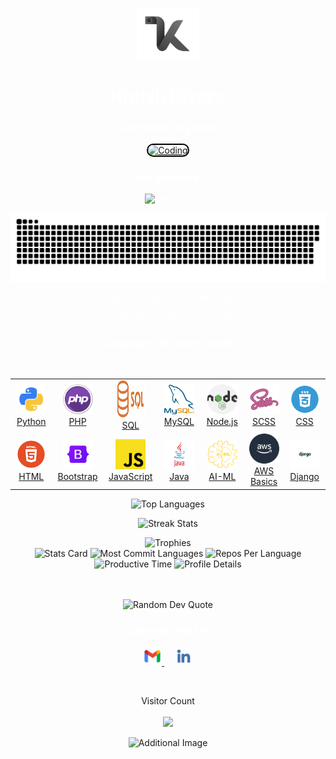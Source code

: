 <p align="center">
    <a href="https://github.com/khushdiyora" target="_blank">
        <img alt="logo" width="100" height="auto" src="assets/khush.png" />
    </a>
</p>
<h1 align="center" style="color: white;">Khush Diyora</h1>
<h3 align="center" style="color: white;">Computer Engineer</h3>

<p align="center">
    <a href="#" target="_blank">
        <img alt="Coding" width="300" height="auto" src="assets/khush.gif" style="border-radius: 15px; border: 2px solid #000;" />
    </a>
</p>

<h3 align="center" style="color: white;">My Interests</h3>
<p align="center" style="color: white;">
    <img src="https://readme-typing-svg.demolab.com/?lines=Artificial%20Intelligence;Machine%20Learning;Deep%20Learning;FrontEnd%20Development;Data%20Science;Computer%20Vision&font=Fira%20Code&center=true&width=380&height=50&duration=1000&pause=1000&color=#6A5ACD" alt="Interests">
</p>

<p align="center" style="color: white;">
  <a href="https://github.com/khushdiyora">
    <img src="assets/contributions.svg" />
  </a>
</p>

<p align="center" style="color: white;">Currently working on - Private Projects</p>
<p align="center" style="color: white;">Currently learning - Artificial Intelligence and Machine Learning</p>

<h3 align="center" style="color: white;">Languages in which I work</h3>
<br>
<div align="center">
   <table>
  <tr>
    <td align="center" width="96">
      <a href="https://github.com/khushdiyora" target="_blank">
        <img src="assets/python.png" width="48" height="48" alt="Python" />
        <br>Python
      </a>
    </td>
    <td align="center" width="96">
      <a href="https://github.com/khushdiyora" target="_blank">
        <img src="assets/php-icon-2048x2048-zjxns1zh.png" width="48" height="48" alt="PHP" />
        <br>PHP
      </a>
    </td>
    <td align="center" width="96">
      <a href="https://github.com/khushdiyora" target="_blank">
        <img src="assets/Sql_data_base_with_logo.png" width="48" height="60" alt="PL/SQL" />
        <br>SQL
      </a>
    </td>
    <td align="center" width="96">
      <a href="https://github.com/khushdiyora" target="_blank">
        <img src="assets/mysql.png" width="48" height="48" alt="MySQL" />
        <br>MySQL
      </a>
    </td>
    <td align="center" width="96">
      <a href="https://github.com/khushdiyora" target="_blank">
        <img src="assets/node-js.png" width="48" height="48" alt="Node.js" />
        <br>Node.js
      </a>
    </td>
    <td align="center" width="96">
      <a href="https://github.com/khushdiyora" target="_blank">
        <img src="assets/scss.png" width="48" height="48" alt="SCSS" />
        <br>SCSS
      </a>
    </td>
    <td align="center" width="96">
      <a href="https://github.com/khushdiyora" target="_blank">
        <img src="assets/csss.png" width="48" height="48" alt="CSS" />
        <br>CSS
      </a>
    </td>
  </tr>
  <tr>
    <td align="center" width="96">
      <a href="https://github.com/khushdiyora" target="_blank">
        <img src="assets/html5.png" width="48" height="48" alt="HTML" />
        <br>HTML
      </a>
    </td>
    <td align="center" width="96">
      <a href="https://github.com/khushdiyora" target="_blank">
        <img src="assets/bootstrap.png" width="48" height="48" alt="Bootstrap" />
        <br>Bootstrap
      </a>
    </td>
    <td align="center" width="96">
      <a href="https://github.com/khushdiyora" target="_blank">
        <img src="assets/javascript.png" width="48" height="48" alt="JavaScript" />
        <br>JavaScript
      </a>
    </td>
    <td align="center" width="96">
      <a href="https://github.com/khushdiyora" target="_blank">
        <img src="assets/javaa.png" width="48" height="48" alt="Java" />
        <br>Java
      </a>
    </td>
    <td align="center" width="96">
      <a href="https://github.com/khushdiyora" target="_blank">
        <img src="assets/AI-ML.png" width="48" height="48" alt="AI-ML" />
        <br>AI-ML
      </a>
    </td>
    <td align="center" width="96">
      <a href="https://github.com/khushdiyora" target="_blank">
        <img src="assets/aws.png" width="48" height="48" alt="AWS" />
        <br>AWS Basics
      </a>
    </td>
    <td align="center" width="96">
      <a href="https://github.com/khushdiyora" target="_blank">
        <img src="assets/django.png" width="48" height="48" alt="DJango" />
        <br>Django
      </a>
    </td>
  </tr>
</table>
</div>


<p align="center">
    <img src="https://github-readme-stats.vercel.app/api/top-langs?username=khushdiyora&hide_border=true&no-bg=true&no-frame=true&layout=compact&theme=transparent&hide=html,css,pug" alt="Top Languages" />
</p>
<p align="center">
    <img src="https://github-readme-streak-stats.herokuapp.com/?user=khushdiyora&hide_border=true&theme=transparent" alt="Streak Stats" />
</p>

<div align="center">
    <img src="https://github-profile-trophy.vercel.app/?username=khushdiyora&no-bg=true&no-frame=true&title=-Reviews,-PullRequest&row=2&column=3" alt="Trophies" />
</div>

<div align="center">
    <img src="https://github-profile-summary-cards.vercel.app/api/cards/stats?username=khushdiyora&theme=transparent" height="180em" alt="Stats Card" />
    <img src="http://github-profile-summary-cards.vercel.app/api/cards/most-commit-language?username=khushdiyora&theme=transparent&exclude=CSS,Jupyter%20Notebook" height="180em" alt="Most Commit Languages" />
    <img src="http://github-profile-summary-cards.vercel.app/api/cards/repos-per-language?username=khushdiyora&theme=transparent&exclude=CSS,Jupyter%20Notebook" height="180em" alt="Repos Per Language" />
    <img src="http://github-profile-summary-cards.vercel.app/api/cards/productive-time?username=khushdiyora&theme=transparent&utcOffset=5.30" height="180em" alt="Productive Time" />
    <img src="https://github-profile-summary-cards.vercel.app/api/cards/profile-details?username=khushdiyora&theme=transparent" height="180em" alt="Profile Details" />
</div>
<br>
<br>
<p align="center">
    <img src="https://quotes-github-readme.vercel.app/api?type=horizontal&theme=transparent" alt="Random Dev Quote" />
</p>

<h3 align="center" style="color: white;">Connect with Me</h3>
<p align="center">
    <a href="mailto:khushdiyora55@gmail.com" target="_blank">
        <img src="assets/gmail.png" alt="Gmail" height="30" width="30" style="border-radius: 50%;" />
    </a>&nbsp;&nbsp;&nbsp;
    <a href="https://linkedin.com/in/khushdiyora/" target="_blank">
        <img src="assets/linkedin.png" alt="LinkedIn" height="30" width="30" style="border-radius: 50%;" />
    </a>
</p>

<br>
<p align="center"> 
Visitor Count<br>
    <br>
  <img src="https://profile-counter.glitch.me/khushdiyora/count.svg"/>
<p align="center">
    <img src="https://github.com/user-attachments/assets/bdcbaae8-8fe2-43cf-8047-4cec63f94f98" alt="Additional Image" />
</p>
